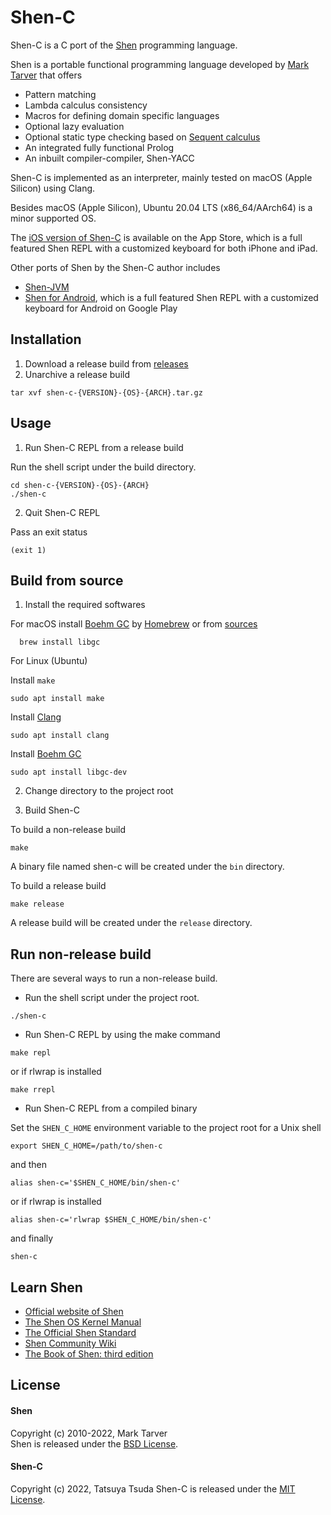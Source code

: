 # Shen-C

Shen-C is a C port of the [Shen](http://shenlanguage.org/) programming language.  

Shen is a portable functional programming language developed by [Mark Tarver](http://marktarver.com/) that offers
* Pattern matching
* Lambda calculus consistency
* Macros for defining domain specific languages
* Optional lazy evaluation
* Optional static type checking based on [Sequent calculus](https://en.wikipedia.org/wiki/Sequent_calculus)
* An integrated fully functional Prolog
* An inbuilt compiler-compiler, Shen-YACC

Shen-C is implemented as an interpreter, mainly tested on macOS (Apple Silicon) using Clang.

Besides macOS (Apple Silicon), Ubuntu 20.04 LTS (x86_64/AArch64) is a minor supported OS.

The [iOS version of Shen-C](https://chatolab.wordpress.com/2017/07/10/shen-programming-language-for-ios/) is available on the App Store, which is a full featured Shen REPL with a customized keyboard for both iPhone and iPad.

Other ports of Shen by the Shen-C author includes
* [Shen-JVM](https://github.com/otabat/shen-jvm)
* [Shen for Android](https://chatolab.wordpress.com/2017/12/26/shen-programming-language-for-android/), which is a full featured Shen REPL with a customized keyboard for Android on Google Play


## Installation
1. Download a release build from [releases](https://github.com/otabat/shen-c/releases)
2. Unarchive a release build
```
tar xvf shen-c-{VERSION}-{OS}-{ARCH}.tar.gz
```


## Usage
1. Run Shen-C REPL from a release build

Run the shell script under the build directory.
```
cd shen-c-{VERSION}-{OS}-{ARCH}
./shen-c
```

2. Quit Shen-C REPL

Pass an exit status
```
(exit 1)
```


## Build from source
1. Install the required softwares

For macOS install [Boehm GC](http://www.hboehm.info/gc/) by [Homebrew](https://brew.sh/) or from [sources](http://www.hboehm.info/gc/gc_source/)
```
  brew install libgc
```

For Linux (Ubuntu)

Install `make`
```
sudo apt install make
```

Install [Clang](http://releases.llvm.org/download.html)
```
sudo apt install clang
```

Install [Boehm GC](http://www.hboehm.info/gc/)
```
sudo apt install libgc-dev
```

2. Change directory to the project root

3. Build Shen-C

To build a non-release build
```
make
```
A binary file named shen-c will be created under the `bin` directory.

To build a release build
```
make release
```
A release build will be created under the `release` directory.


## Run non-release build

There are several ways to run a non-release build.

* Run the shell script under the project root.
```
./shen-c
```

* Run Shen-C REPL by using the make command
```
make repl
```
or if rlwrap is installed
```
make rrepl
```

* Run Shen-C REPL from a compiled binary

Set the `SHEN_C_HOME` environment variable to the project root for a Unix shell
```
export SHEN_C_HOME=/path/to/shen-c
```
and then
```
alias shen-c='$SHEN_C_HOME/bin/shen-c'
```
or if rlwrap is installed
```
alias shen-c='rlwrap $SHEN_C_HOME/bin/shen-c'
```
and finally
```
shen-c
```


## Learn Shen
* [Official website of Shen](http://shenlanguage.org/)
* [The Shen OS Kernel Manual](http://shenlanguage.org/learn-shen/index.html)
* [The Official Shen Standard](http://www.shenlanguage.org/learn-shen/shendoc.htm)
* [Shen Community Wiki](https://github.com/Shen-Language/wiki/wiki)
* [The Book of Shen: third edition](https://www.amazon.co.uk/Book-Shen-Third-Mark-Tarver/dp/1784562130)


## License

#### Shen
Copyright (c) 2010-2022, Mark Tarver  
Shen is released under the [BSD License](https://github.com/otabat/shen-c/tree/master/shen/LICENSE.txt).  

#### Shen-C
Copyright (c) 2022, Tatsuya Tsuda
Shen-C is released under the [MIT License](http://www.opensource.org/licenses/MIT).
